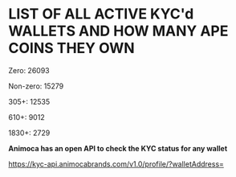 # LIST OF ALL ACTIVE KYC'd WALLETS AND HOW MANY APE COINS THEY OWN

Zero: 26093

Non-zero: 15279

305+: 12535

610+: 9012

1830+: 2729

**Animoca has an open API to check the KYC status for any wallet**

https://kyc-api.animocabrands.com/v1.0/profile/?walletAddress=